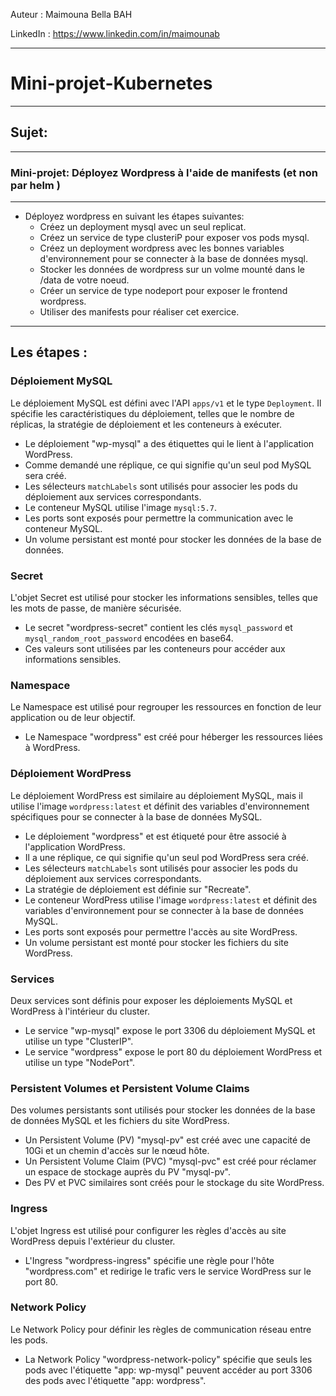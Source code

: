 
Auteur : Maimouna Bella BAH

LinkedIn : https://www.linkedin.com/in/maimounab

-------
# Mini-projet-Kubernetes

-----
## Sujet:
-----

### Mini-projet: Déployez Wordpress à l'aide de manifests (et non par helm )



-------
*  Déployez wordpress en suivant les étapes suivantes:
    * Créez un deployment mysql avec un seul replicat.
    * Créez un service de type clusteriP pour exposer vos pods mysql.
    * Créez un deployment wordpress avec les bonnes variables d'environnement pour se connecter à la base de données mysql.
    * Stocker les données de wordpress sur un volme mounté dans le /data de votre noeud.
    * Créer un service de type nodeport pour exposer le frontend wordpress.
    * Utiliser des manifests pour réaliser cet exercice.
-----
## Les étapes :

### Déploiement MySQL
Le déploiement MySQL est défini avec l'API `apps/v1` et le type `Deployment`. Il spécifie les caractéristiques du déploiement, telles que le nombre de réplicas, la stratégie de déploiement et les conteneurs à exécuter.
- Le déploiement "wp-mysql" a des étiquettes qui le lient à l'application WordPress.
- Comme demandé une réplique, ce qui signifie qu'un seul pod MySQL sera créé.
- Les sélecteurs `matchLabels` sont utilisés pour associer les pods du déploiement aux services correspondants.
- Le conteneur MySQL utilise l'image `mysql:5.7`.
- Les ports sont exposés pour permettre la communication avec le conteneur MySQL.
- Un volume persistant est monté pour stocker les données de la base de données.

### Secret
L'objet Secret est utilisé pour stocker les informations sensibles, telles que les mots de passe, de manière sécurisée.
- Le secret "wordpress-secret" contient les clés `mysql_password` et `mysql_random_root_password` encodées en base64.
- Ces valeurs sont utilisées par les conteneurs pour accéder aux informations sensibles.

### Namespace
Le Namespace est utilisé pour regrouper les ressources en fonction de leur application ou de leur objectif.
- Le Namespace "wordpress" est créé pour héberger les ressources liées à WordPress.

### Déploiement WordPress
Le déploiement WordPress est similaire au déploiement MySQL, mais il utilise l'image `wordpress:latest` et définit des variables d'environnement spécifiques pour se connecter à la base de données MySQL.
- Le déploiement "wordpress" et est étiqueté pour être associé à l'application WordPress.
- Il a une réplique, ce qui signifie qu'un seul pod WordPress sera créé.
- Les sélecteurs `matchLabels` sont utilisés pour associer les pods du déploiement aux services correspondants.
- La stratégie de déploiement est définie sur "Recreate".
- Le conteneur WordPress utilise l'image `wordpress:latest` et définit des variables d'environnement pour se connecter à la base de données MySQL.
- Les ports sont exposés pour permettre l'accès au site WordPress.
- Un volume persistant est monté pour stocker les fichiers du site WordPress.

### Services
Deux services sont définis pour exposer les déploiements MySQL et WordPress à l'intérieur du cluster.
- Le service "wp-mysql" expose le port 3306 du déploiement MySQL et utilise un type "ClusterIP".
- Le service "wordpress" expose le port 80 du déploiement WordPress et utilise un type "NodePort".

### Persistent Volumes et Persistent Volume Claims
Des volumes persistants sont utilisés pour stocker les données de la base de données MySQL et les fichiers du site WordPress.
- Un Persistent Volume (PV)  "mysql-pv" est créé avec une capacité de 10Gi et un chemin d'accès sur le nœud hôte.
- Un Persistent Volume Claim (PVC) "mysql-pvc" est créé pour réclamer un espace de stockage auprès du PV "mysql-pv".
- Des PV et PVC similaires sont créés pour le stockage du site WordPress.

### Ingress
L'objet Ingress est utilisé pour configurer les règles d'accès au site WordPress depuis l'extérieur du cluster.
- L'Ingress "wordpress-ingress" spécifie une règle pour l'hôte "wordpress.com" et redirige le trafic vers le service WordPress sur le port 80.

### Network Policy
Le Network Policy pour définir les règles de communication réseau entre les pods.
- La Network Policy "wordpress-network-policy" spécifie que seuls les pods avec l'étiquette "app: wp-mysql" peuvent accéder au port 3306 des pods avec l'étiquette "app: wordpress".
  
